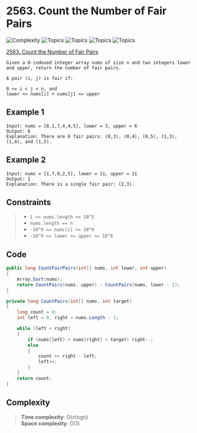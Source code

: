 # 2563. Count the Number of Fair Pairs

![Complexity](https://img.shields.io/badge/medium-yellow)
![Topics](https://img.shields.io/badge/array-blue)
![Topics](https://img.shields.io/badge/two_pointers-blue)
![Topics](https://img.shields.io/badge/binary_search-blue)
![Topics](https://img.shields.io/badge/sorting-blue)

[2563. Count the Number of Fair Pairs](https://leetcode.com/problems/search-insert-position/description/)

```
Given a 0-indexed integer array nums of size n and two integers lower and upper, return the number of fair pairs.

A pair (i, j) is fair if:

0 <= i < j < n, and
lower <= nums[i] + nums[j] <= upper
```

## Example 1
```
Input: nums = [0,1,7,4,4,5], lower = 3, upper = 6
Output: 6
Explanation: There are 6 fair pairs: (0,3), (0,4), (0,5), (1,3), (1,4), and (1,5).
```

## Example 2
```
Input: nums = [1,7,9,2,5], lower = 11, upper = 11
Output: 1
Explanation: There is a single fair pair: (2,3).
```

## Constraints
> - `1 <= nums.length <= 10^5`  
> - `nums.length == n`
> - `-10^9 <= nums[i] <= 10^9`
> - `-10^9 <= lower <= upper <= 10^9`

## Code
```csharp
public long CountFairPairs(int[] nums, int lower, int upper)
{
    Array.Sort(nums);
    return CountPairs(nums, upper) - CountPairs(nums, lower - 1);
}

private long CountPairs(int[] nums, int target)
{
    long count = 0;
    int left = 0, right = nums.Length - 1;

    while (left < right)
    {
        if (nums[left] + nums[right] > target) right--;
        else
        {
            count += right - left;
            left++;
        }
    }
    return count;
}
```

## Complexity
> **Time complexity**: O(nlogn)  
> **Space complexity**: O(1)